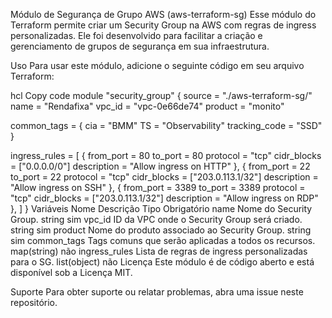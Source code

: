 Módulo de Segurança de Grupo AWS (aws-terraform-sg)
Esse módulo do Terraform permite criar um Security Group na AWS com regras de ingress personalizadas. Ele foi desenvolvido para facilitar a criação e gerenciamento de grupos de segurança em sua infraestrutura.

Uso
Para usar este módulo, adicione o seguinte código em seu arquivo Terraform:

hcl
Copy code
module "security_group" {
  source  = "./aws-terraform-sg/"
  name    = "Rendafixa"
  vpc_id  = "vpc-0e66de74"
  product = "monito"

  common_tags = {
    cia = "BMM"
    TS  = "Observability"
    tracking_code = "SSD"
  }

  ingress_rules = [
    {
      from_port   = 80
      to_port     = 80
      protocol    = "tcp"
      cidr_blocks = ["0.0.0.0/0"]
      description = "Allow ingress on HTTP"
    },
    {
      from_port   = 22
      to_port     = 22
      protocol    = "tcp"
      cidr_blocks = ["203.0.113.1/32"]
      description = "Allow ingress on SSH"
    },
    {
      from_port   = 3389
      to_port     = 3389
      protocol    = "tcp"
      cidr_blocks = ["203.0.113.1/32"]
      description = "Allow ingress on RDP"
    },
  ]
}
Variáveis
Nome	Descrição	Tipo	Obrigatório
name	Nome do Security Group.	string	sim
vpc_id	ID da VPC onde o Security Group será criado.	string	sim
product	Nome do produto associado ao Security Group.	string	sim
common_tags	Tags comuns que serão aplicadas a todos os recursos.	map(string)	não
ingress_rules	Lista de regras de ingress personalizadas para o SG.	list(object)	não
Licença
Este módulo é de código aberto e está disponível sob a Licença MIT.

Suporte
Para obter suporte ou relatar problemas, abra uma issue neste repositório.

